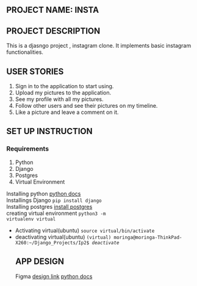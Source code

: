 ## PROJECT NAME: INSTA
## PROJECT DESCRIPTION
This is a djasngo project , instagram clone. It implements basic instagram functionalities. 
## USER STORIES
1. Sign in to the application to start using.
2. Upload my pictures to the application.
3. See my profile with all my pictures.
4. Follow other users and see their pictures on my timeline.
5. Like a picture and leave a comment on it.
## SET UP INSTRUCTION
### Requirements
1. Python
2. Django
3. Postgres
4. Virtual Environment

Installing python [python docs](https://www.python.org/doc) <br>
Installings Django <code>pip install django</code> <br>
Installing postgres [install postgres](https://www.postgresqltutorial.com/install-postgresql)
<br>
creating virtual environment <code>python3 -m virtualenv virtual</code>
<ul>
   <li>Activating virtual(ubuntu) <code>source virtual/bin/activate</code></li>
   <li>deactivating virtual(ubuntu) <code>(virtual) moringa@moringa-ThinkPad-X260:~/Django_Projects/Ip2$ <i>deactivate</i></code></li>
</li>

## APP DESIGN
Figma [design link](https://www.figma.com/file/T0uc3VkwB0l0RmiOGzRj7w/Untitled?node-id=0%3A1)
[python docs](https://www.python.org/doc)